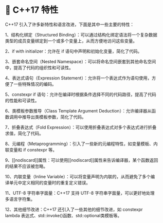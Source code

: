 # 🍎 C++17 特性

C++17 引入了许多新特性和语言改进，下面是其中一些主要的特性：

1、结构化绑定（Structured Binding）：可以通过结构化绑定语法将一个复杂数据类型的成员变量绑定到一个或多个变量上，从而方便地访问这些变量。

2、if with initializer：允许在 if 语句中声明和初始化变量，简化了代码。

3、嵌套命名空间（Nested Namespace）：可以将命名空间嵌套到其他命名空间中，提高了代码的组织性和可读性。

4、表达式语句（Expression Statement）：允许将一个表达式作为语句使用，方便了一些特殊情况的编码。

5、constexpr if 语句：允许在编译时根据条件选择不同的代码路径，提高了代码的性能和可读性。

6、类模板参数推导（Class Template Argument Deduction）：允许编译器从函数调用中推导出类模板参数，简化了代码。

7、折叠表达式（Fold Expression）：可以使用折叠表达式对多个表达式进行折叠求值，简化了代码。

8、元编程（Metaprogramming）：引入了一些新的元编程特性，如变量模板、内联变量和 if constexpr 等。

9、[[nodiscard]]属性：可以使用[[nodiscard]]属性来告诉编译器，某个函数返回的结果不应该被忽略。

10、内联变量（Inline Variable）：可以将变量声明为内联的，从而避免了多个编译单元中定义相同的变量时的重复定义错误。

11、UTF-8 字符串字面量：C++17 支持 UTF-8 字符串字面量，可以更好地处理多语言字符集。

12、其他细节改进：C++17 还引入了一些其他的细节改进，如 constexpr lambda 表达式、std::invoke()函数、std::optional<T>类模板等。
